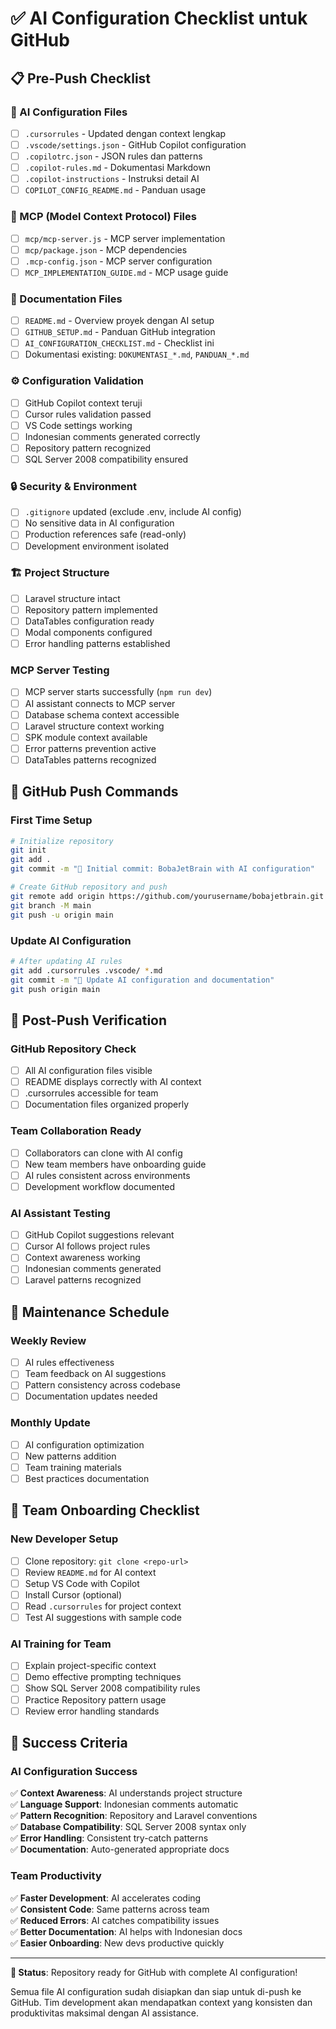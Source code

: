 # ✅ AI Configuration Checklist untuk GitHub

## 📋 Pre-Push Checklist

### 🤖 AI Configuration Files
- [ ] `.cursorrules` - Updated dengan context lengkap
- [ ] `.vscode/settings.json` - GitHub Copilot configuration
- [ ] `.copilotrc.json` - JSON rules dan patterns
- [ ] `.copilot-rules.md` - Dokumentasi Markdown
- [ ] `.copilot-instructions` - Instruksi detail AI
- [ ] `COPILOT_CONFIG_README.md` - Panduan usage

### 🔗 MCP (Model Context Protocol) Files
- [ ] `mcp/mcp-server.js` - MCP server implementation
- [ ] `mcp/package.json` - MCP dependencies
- [ ] `.mcp-config.json` - MCP server configuration  
- [ ] `MCP_IMPLEMENTATION_GUIDE.md` - MCP usage guide

### 📝 Documentation Files  
- [ ] `README.md` - Overview proyek dengan AI setup
- [ ] `GITHUB_SETUP.md` - Panduan GitHub integration
- [ ] `AI_CONFIGURATION_CHECKLIST.md` - Checklist ini
- [ ] Dokumentasi existing: `DOKUMENTASI_*.md`, `PANDUAN_*.md`

### ⚙️ Configuration Validation
- [ ] GitHub Copilot context teruji
- [ ] Cursor rules validation passed  
- [ ] VS Code settings working
- [ ] Indonesian comments generated correctly
- [ ] Repository pattern recognized
- [ ] SQL Server 2008 compatibility ensured

### 🔒 Security & Environment
- [ ] `.gitignore` updated (exclude .env, include AI config)
- [ ] No sensitive data in AI configuration  
- [ ] Production references safe (read-only)
- [ ] Development environment isolated

### 🏗️ Project Structure
- [ ] Laravel structure intact
- [ ] Repository pattern implemented
- [ ] DataTables configuration ready
- [ ] Modal components configured
- [ ] Error handling patterns established

### MCP Server Testing
- [ ] MCP server starts successfully (`npm run dev`)
- [ ] AI assistant connects to MCP server
- [ ] Database schema context accessible
- [ ] Laravel structure context working
- [ ] SPK module context available
- [ ] Error patterns prevention active
- [ ] DataTables patterns recognized

## 🚀 GitHub Push Commands

### First Time Setup
```bash
# Initialize repository
git init
git add .
git commit -m "🎉 Initial commit: BobaJetBrain with AI configuration"

# Create GitHub repository and push
git remote add origin https://github.com/yourusername/bobajetbrain.git
git branch -M main  
git push -u origin main
```

### Update AI Configuration
```bash
# After updating AI rules
git add .cursorrules .vscode/ *.md
git commit -m "🤖 Update AI configuration and documentation"
git push origin main
```

## 🎯 Post-Push Verification

### GitHub Repository Check
- [ ] All AI configuration files visible
- [ ] README displays correctly with AI context
- [ ] .cursorrules accessible for team
- [ ] Documentation files organized properly

### Team Collaboration Ready
- [ ] Collaborators can clone with AI config
- [ ] New team members have onboarding guide
- [ ] AI rules consistent across environments
- [ ] Development workflow documented

### AI Assistant Testing
- [ ] GitHub Copilot suggestions relevant
- [ ] Cursor AI follows project rules
- [ ] Context awareness working
- [ ] Indonesian comments generated
- [ ] Laravel patterns recognized

## 🔄 Maintenance Schedule

### Weekly Review
- [ ] AI rules effectiveness
- [ ] Team feedback on AI suggestions  
- [ ] Pattern consistency across codebase
- [ ] Documentation updates needed

### Monthly Update
- [ ] AI configuration optimization
- [ ] New patterns addition
- [ ] Team training materials
- [ ] Best practices documentation

## 🤝 Team Onboarding Checklist

### New Developer Setup
- [ ] Clone repository: `git clone <repo-url>`
- [ ] Review `README.md` for AI context
- [ ] Setup VS Code with Copilot
- [ ] Install Cursor (optional)
- [ ] Read `.cursorrules` for project context
- [ ] Test AI suggestions with sample code

### AI Training for Team
- [ ] Explain project-specific context
- [ ] Demo effective prompting techniques
- [ ] Show SQL Server 2008 compatibility rules
- [ ] Practice Repository pattern usage
- [ ] Review error handling standards

## 🎉 Success Criteria

### AI Configuration Success
✅ **Context Awareness**: AI understands project structure  
✅ **Language Support**: Indonesian comments automatic  
✅ **Pattern Recognition**: Repository and Laravel conventions  
✅ **Database Compatibility**: SQL Server 2008 syntax only  
✅ **Error Handling**: Consistent try-catch patterns  
✅ **Documentation**: Auto-generated appropriate docs  

### Team Productivity
✅ **Faster Development**: AI accelerates coding  
✅ **Consistent Code**: Same patterns across team  
✅ **Reduced Errors**: AI catches compatibility issues  
✅ **Better Documentation**: AI helps with Indonesian docs  
✅ **Easier Onboarding**: New devs productive quickly  

---

**🎯 Status**: Repository ready for GitHub with complete AI configuration!

Semua file AI configuration sudah disiapkan dan siap untuk di-push ke GitHub. Tim development akan mendapatkan context yang konsisten dan produktivitas maksimal dengan AI assistance.
